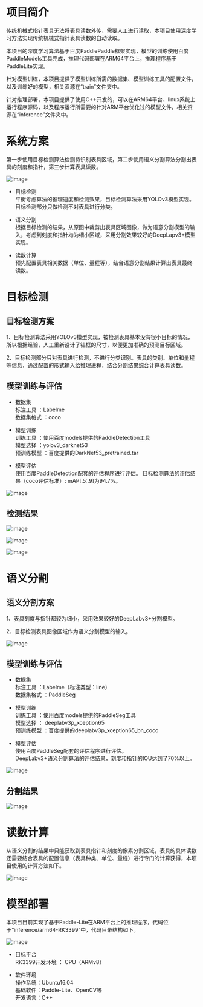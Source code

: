 # 项目简介

传统机械式指针表具无法将表具读数外传，需要人工进行读取，本项目使用深度学习方法实现传统机械式指针表具读数的自动读取。

本项目的深度学习算法基于百度PaddlePaddle框架实现，模型的训练使用百度PaddleModels工具完成，推理代码部署在ARM64平台上，推理程序基于PaddleLite实现。

针对模型训练，本项目提供了模型训练所需的数据集、模型训练工具的配置文件，以及训练好的模型，相关资源在“train”文件夹中。

针对推理部署，本项目提供了使用C++开发的，可以在ARM64平台、linux系统上运行程序源码，以及程序运行所需要的针对ARM平台优化过的模型文件，相关资源在“inference”文件夹中。

# 系统方案

第一步使用目标检测算法检测待识别表具区域，第二步使用语义分割算法分割出表具的刻度和指针，第三步计算表具读数。

![image](https://github.com/zhuyushi/MeterReader/blob/master/image/system.png) 

* 目标检测<br>
  平衡考虑算法的推理速度和检测效果，目标检测算法采用YOLOv3模型实现。目标检测部分只做检测不对表具进行分类。 

* 语义分割<br>
  根据目标检测的结果，从原图中裁剪出表具区域图像，做为语意分割模型的输入，考虑到刻度和指针均为细小区域，采用分割效果较好的DeepLapv3+模型实现。 

* 读数计算<br>
  预先配置表具相关数据（单位、量程等），结合语意分割结果计算出表具最终读数。

# 目标检测

## 目标检测方案

1、目标检测算法采用YOLOv3模型实现，被检测表具基本没有很小目标的情况，所以根据经验，人工重新设计了锚框的尺寸，以便更加准确的预测目标区域。

2、目标检测部分只对表具进行检测，不进行分类识别。表具的类别、单位和量程等信息，通过配置的形式输入给推理进程，结合分割结果综合计算表具读数。 

## 模型训练与评估 

* 数据集 <br>
  标注工具    ：Labelme <br>
  数据集格式 ：coco <br>

* 模型训练 <br>
  训练工具    ：使用百度models提供的PaddleDetection工具 <br> 
  模型选择    ：yolov3_darknet53 <br>
  预训练模型 ：百度提供的DarkNet53_pretrained.tar <br>

* 模型评估 <br>
  使用百度PaddleDetection配套的评估程序进行评估。
  目标检测算法的评估结果（coco评估标准）: mAP[.5:.9]为94.7%。 <br>
  
![image](https://github.com/zhuyushi/MeterReader/blob/master/image/yolov3-estimate.png) 

## 检测结果

![image](https://github.com/zhuyushi/MeterReader/blob/master/image/detection-1.png) 

![image](https://github.com/zhuyushi/MeterReader/blob/master/image/detection-2.png) 

![image](https://github.com/zhuyushi/MeterReader/blob/master/image/detection-3.png) 

# 语义分割

## 语义分割方案 

1、表具刻度与指针都较为细小，采用效果较好的DeepLabv3+分割模型。 

2、目标检测表具图像区域作为语义分割模型的输入。

![image](https://github.com/zhuyushi/MeterReader/blob/master/image/seg.png) 

## 模型训练与评估

* 数据集 <br>
  标注工具    ：Labelme（标注类型：line） <br>
  数据集格式 ：PaddleSeg <br>

* 模型训练 <br>
  训练工具    ：使用百度models提供的PaddleSeg工具 <br>
  模型选择    ： deeplabv3p_xception65 <br>
  预训练模型 ：百度提供的deeplabv3p_xception65_bn_coco <br>

* 模型评估 <br>
  使用百度PaddleSeg配套的评估程序进行评估。 <br>
  DeepLabv3+语义分割算法的评估结果，刻度和指针的IOU达到了70%以上。 <br>

![image](https://github.com/zhuyushi/MeterReader/blob/master/image/deeplabv3-estimate.png) 

## 分割结果

![image](https://github.com/zhuyushi/MeterReader/blob/master/image/seg-reasult.png) 

# 读数计算

从语义分割的结果中只能获取到表具指针和刻度的像素分割区域，表具的具体读数还需要结合表具的配置信息（表具种类、单位、量程）进行专门的计算获得，本项目使用的计算方法如下。

![image](https://github.com/zhuyushi/MeterReader/blob/master/image/read.png) 

# 模型部署

本项目目前实现了基于Paddle-Lite在ARM平台上的推理程序，代码位于“inference/arm64-RK3399”中，代码目录结构如下。

![image](https://github.com/zhuyushi/MeterReader/blob/master/image/infer-code.png) 

* 目标平台 <br>
  RK3399开发环境 ： CPU（ARMv8） <br>

* 软件环境 <br>
  操作系统：Ubuntu16.04 <br>
  基础软件：Paddle-Lite、OpenCV等 <br>
  开发语言：C++ <br>


